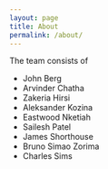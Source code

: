 ```yaml
---
layout: page
title: About
permalink: /about/
---
```


The team consists of
- John Berg
- Arvinder Chatha
- Zakeria Hirsi
- Aleksander Kozina
- Eastwood Nketiah
- Sailesh Patel
- James Shorthouse
- Bruno Simao Zorima
- Charles Sims
